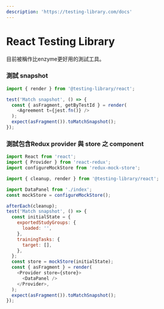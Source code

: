 ```yaml
---
description: 'https://testing-library.com/docs'
---
```


# React Testing Library

目前被稱作比enzyme更好用的測試工具。

### 測試 snapshot

```javascript
import { render } from '@testing-library/react';

test('Match snapshot', () => {
  const { asFragment, getByTestId } = render(
    <Agreement t={jest.fn()} />
  );
  expect(asFragment()).toMatchSnapshot();
});
```

### 測試包含Redux provider 與 store 之 component

```javascript
import React from 'react';
import { Provider } from 'react-redux';
import configureMockStore from 'redux-mock-store';

import { cleanup, render } from '@testing-library/react';

import DataPanel from './index';
const mockStore = configureMockStore();

afterEach(cleanup);
test('Match snapshot', () => {
  const initialState = {
    exportedStudyGroups: {
      loaded: '',
    },
    trainingTasks: {
      target: [],
    },
  };
  const store = mockStore(initialState);
  const { asFragment } = render(
    <Provider store={store}>
      <DataPanel />
    </Provider>,
  );
  expect(asFragment()).toMatchSnapshot();
});

```

